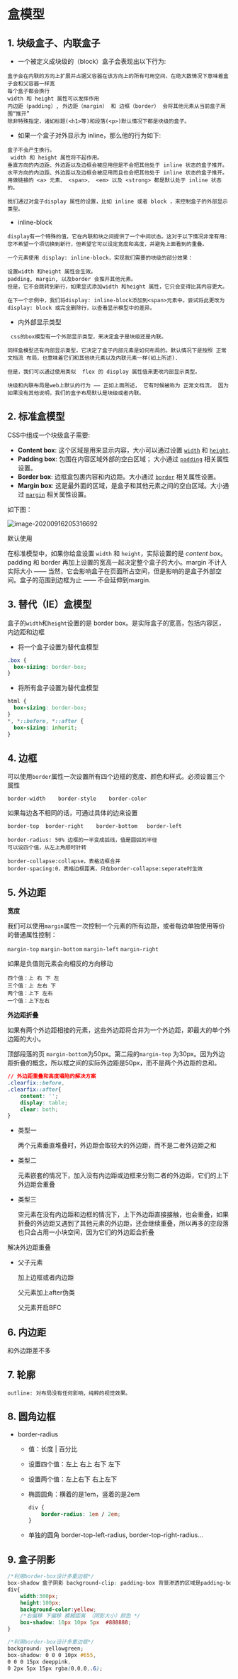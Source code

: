 # 盒模型

## 1. 块级盒子、内联盒子

* 一个被定义成块级的（block）盒子会表现出以下行为:

```
盒子会在内联的方向上扩展并占据父容器在该方向上的所有可用空间，在绝大数情况下意味着盒子会和父容器一样宽
每个盒子都会换行
width 和 height 属性可以发挥作用
内边距（padding）, 外边距（margin） 和 边框（border） 会将其他元素从当前盒子周围“推开”
除非特殊指定，诸如标题(<h1>等)和段落(<p>)默认情况下都是块级的盒子。
```

* 如果一个盒子对外显示为 inline，那么他的行为如下:

```
盒子不会产生换行。
 width 和 height 属性将不起作用。
垂直方向的内边距、外边距以及边框会被应用但是不会把其他处于 inline 状态的盒子推开。
水平方向的内边距、外边距以及边框会被应用而且也会把其他处于 inline 状态的盒子推开。
用做链接的 <a> 元素、 <span>、 <em> 以及 <strong> 都是默认处于 inline 状态的。

我们通过对盒子display 属性的设置，比如 inline 或者 block ，来控制盒子的外部显示类型。
```

* inline-block

```
display有一个特殊的值，它在内联和块之间提供了一个中间状态。这对于以下情况非常有用:您不希望一个项切换到新行，但希望它可以设定宽度和高度，并避免上面看到的重叠。

一个元素使用 display: inline-block，实现我们需要的块级的部分效果：

设置width 和height 属性会生效。
padding, margin, 以及border 会推开其他元素。
但是，它不会跳转到新行，如果显式添加width 和height 属性，它只会变得比其内容更大。

在下一个示例中，我们将display: inline-block添加到<span>元素中。尝试将此更改为display: block 或完全删除行，以查看显示模型中的差异。

```

* 内外部显示类型

```
 css的box模型有一个外部显示类型，来决定盒子是块级还是内联。

同样盒模型还有内部显示类型，它决定了盒子内部元素是如何布局的。默认情况下是按照 正常文档流 布局，也意味着它们和其他块元素以及内联元素一样(如上所述).

但是，我们可以通过使用类似  flex 的 display 属性值来更改内部显示类型。 

块级和内联布局是web上默认的行为 —— 正如上面所述， 它有时候被称为 正常文档流， 因为如果没有其他说明，我们的盒子布局默认是块级或者内联。
```

## 2. 标准盒模型

CSS中组成一个块级盒子需要:

- **Content box**: 这个区域是用来显示内容，大小可以通过设置 [`width`](https://developer.mozilla.org/zh-CN/docs/Web/CSS/width) 和 [`height`](https://developer.mozilla.org/zh-CN/docs/Web/CSS/height).
- **Padding box**: 包围在内容区域外部的空白区域； 大小通过 [`padding`](https://developer.mozilla.org/zh-CN/docs/Web/CSS/padding) 相关属性设置。
- **Border box**: 边框盒包裹内容和内边距。大小通过 [`border`](https://developer.mozilla.org/zh-CN/docs/Web/CSS/border) 相关属性设置。
- **Margin box**: 这是最外面的区域，是盒子和其他元素之间的空白区域。大小通过 [`margin`](https://developer.mozilla.org/zh-CN/docs/Web/CSS/margin) 相关属性设置。

如下图：

![image-20200916205316692](C:\Users\洪明辉\AppData\Roaming\Typora\typora-user-images\image-20200916205316692.png)

默认使用

在标准模型中，如果你给盒设置 `width` 和 `height`，实际设置的是 *content box*。 padding 和 border 再加上设置的宽高一起决定整个盒子的大小。margin 不计入实际大小 —— 当然，它会影响盒子在页面所占空间，但是影响的是盒子外部空间。盒子的范围到边框为止 —— 不会延伸到margin.

## 3. 替代（IE）盒模型

盒子的`width`和`height`设置的是 border box。是实际盒子的宽高，包括内容区，内边距和边框

* 将一个盒子设置为替代盒模型

```css
.box { 
  box-sizing: border-box; 
}
```

* 将所有盒子设置为替代盒模型

```css
html {
  box-sizing: border-box;
}
*, *::before, *::after {
  box-sizing: inherit;
}
```

## 4. 边框

可以使用`border`属性一次设置所有四个边框的宽度、颜色和样式。必须设置三个属性

```
border-width	border-style	border-color
```

如果每边各不相同的话，可通过具体的边来设置

```
border-top	border-right	border-bottom	border-left
```

```
border-radius: 50% 边框的一半变成弧线，值是圆弧的半径
可以设四个值，从左上角顺时针转
```

```
border-collapse:collapse，表格边框合并
border-spacing:0，表格边框距离，只在border-collapse:seperate时生效
```



## 5. 外边距

**宽度**

我们可以使用`margin`属性一次控制一个元素的所有边距，或者每边单独使用等价的普通属性控制：

`margin-top`	`margin-bottom`	`margin-left`	`margin-right`

如果是负值则元素会向相反的方向移动

```
四个值：上 右 下 左
三个值：上 左右 下
两个值：上下 左右
一个值：上下左右
```

**外边距折叠**

如果有两个外边距相接的元素，这些外边距将合并为一个外边距，即最大的单个外边距的大小。

顶部段落的页 `margin-bottom`为50px。第二段的`margin-top` 为30px。因为外边距折叠的概念，所以框之间的实际外边距是50px，而不是两个外边距的总和。

```css
// 外边距重叠和高度塌陷的解决方案
.clearfix::before,
.clearfix::after{
    content: '';
    display: table;
    clear: both;
}
```

* 类型一

  两个元素垂直堆叠时，外边距会取较大的外边距，而不是二者外边距之和

* 类型二

  元素嵌套的情况下，加入没有内边距或边框来分割二者的外边距，它们的上下外边距会重叠

* 类型三

  空元素在没有内边距和边框的情况下，上下外边距直接接触，也会重叠，如果折叠的外边距又遇到了其他元素的外边距，还会继续重叠，所以再多的空段落也只会占用一小块空间，因为它们的外边距会折叠

解决外边距重叠

* 父子元素

  	加上边框或者内边距
  	
  	父元素加上after伪类
  	
  	父元素开启BFC

## 6. 内边距

和外边距差不多

## 7. 轮廓

```
outline: 对布局没有任何影响，纯粹的视觉效果。
```

## 8. 圆角边框

* border-radius

  * 值：长度 | 百分比

  * 设置四个值：左上 右上 右下 左下

  * 设置两个值：左上右下 右上左下

  * 椭圆圆角：横着的是1em，竖着的是2em

    ```css
    div {
        border-radius: 1em / 2em;
    }
    ```

  * 单独的圆角 border-top-left-radius, border-top-right-radius...

## 9. 盒子阴影

```css
/*利用border-box设计多重边框*/
box-shadow 盒子阴影 background-clip: padding-box 背景渗透的区域是padding-box
div{
	width:300px;
	height:100px;
	background-color:yellow;
	/*右偏移 下偏移 模糊距离 （阴影大小）颜色 */
	box-shadow: 10px 10px 5px  #888888;
}

/*利用border-box设计多重边框*/
background: yellowgreen;
box-shadow: 0 0 0 10px #655,
0 0 0 15px deeppink,
0 2px 5px 15px rgba(0,0,0,.6);
```

